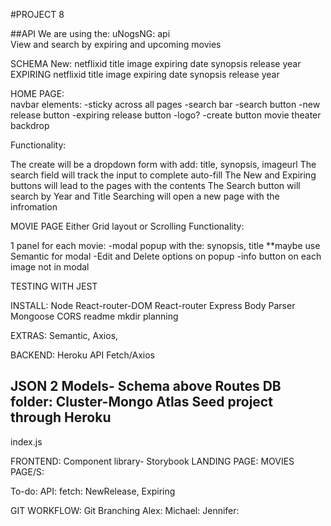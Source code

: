 
#PROJECT 8

##API
We are using the: uNogsNG: api  
View and search by expiring and upcoming movies

SCHEMA
New:
	netflixid
	title
	image
	expiring date
	synopsis
	release year
EXPIRING
netflixid
	title
	image
	expiring date
	synopsis
	release year


HOME PAGE:	
navbar elements: 
	-sticky across all pages
	-search bar
	-search button
	-new release button
	-expiring release button
	-logo?
	-create button
movie theater backdrop

Functionality:

The create will be a dropdown form with add: title, synopsis, imageurl
The search field will track the input to complete auto-fill
The New and Expiring buttons will lead to the pages with the contents
The Search button will search by Year and Title
Searching will open a new page with the infromation





MOVIE PAGE
Either Grid layout  or Scrolling
Functionality: 

1 panel for each movie:
	-modal popup with the: synopsis, title
	**maybe use Semantic for modal
-Edit and Delete options on popup 
	-info button on each image not in modal



TESTING WITH JEST

INSTALL:
Node
React-router-DOM
React-router
Express
Body Parser
Mongoose
CORS
readme
mkdir planning

EXTRAS: Semantic, Axios, 


BACKEND:
Heroku
API Fetch/Axios

JSON
2 Models- Schema above
Routes
DB folder:
Cluster-Mongo Atlas
Seed project through Heroku
---
index.js

FRONTEND:
Component library- Storybook
LANDING PAGE:
MOVIES PAGE/S:

To-do:
API: fetch: NewRelease, Expiring

GIT WORKFLOW: Git Branching
Alex: 
Michael:
Jennifer: